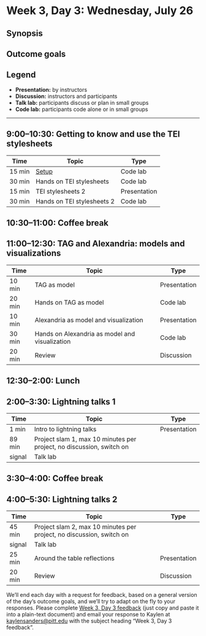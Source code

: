 # Week 3, Day 3: Wednesday, July 26
## Synopsis



## Outcome goals
## Legend

* **Presentation:** by instructors
* **Discussion:** instructors and participants
* **Talk lab:** participants discuss or plan in small groups
* **Code lab:** participants code alone or in small groups

* * *
## 9:00–10:30: Getting to know and use the TEI stylesheets

Time | Topic | Type
---- | ---- | ---- 
15 min | [Setup](XSLT.md) | Code lab
30 min | Hands on TEI stylesheets | Code lab
15 min | TEI stylesheets 2 | Presentation
30 min | Hands on TEI stylesheets 2 | Code lab

## 10:30–11:00: Coffee break

## 11:00–12:30: TAG and Alexandria: models and visualizations

Time | Topic | Type
---- | ---- | ---- 
10 min | TAG as model | Presentation
20 min | Hands on TAG as model | Code lab
10 min | Alexandria as model and visualization | Presentation
30 min | Hands on Alexandria as model and visualization | Code lab
20 min | Review | Discussion

## 12:30–2:00: Lunch

## 2:00–3:30: Lightning talks 1

Time | Topic | Type
---- | ---- | ---- 
1 min | Intro to lightning talks | Presentation
89 min | Project slam 1, max 10 minutes per project, no discussion, switch on
                        signal | Talk lab

## 3:30–4:00: Coffee break

## 4:00–5:30: Lightning talks 2

Time | Topic | Type
---- | ---- | ---- 
45 min | Project slam 2, max 10 minutes per project, no discussion, switch on
                        signal | Talk lab
25 min | Around the table reflections | Presentation
20 min | Review | Discussion

We’ll end each day with a request for feedback, based on a general version of the day’s outcome goals, and we’ll try to adapt on the fly to your responses. Please complete [Week 3, Day 3 feedback](week_3_day_3_feedback.md) (just copy and paste it into a plain-text document) and email your response to Kaylen at [kaylensanders@pitt.edu](mailto:kaylensanders@pitt.edu) with the subject heading “Week 3, Day 3 feedback”.
